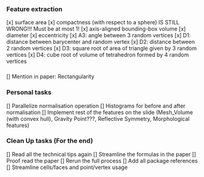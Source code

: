 ### Feature extraction
[x] surface area
[x] compactness (with respect to a sphere) IS STILL WRONG!!! Must be at most 1!
[x] axis-aligned bounding-box volume
[x] diameter
[x] eccentricity
[x] A3: angle between 3 random vertices
[x] D1: distance between barycenter and random vertex
[x] D2: distance between 2 random vertices
[x] D3: square root of area of triangle given by 3 random vertices
[x] D4: cube root of volume of tetrahedron formed by 4 random vertices

### 
[] Mention in paper: Rectangularity

### Personal tasks
[] Parallelize normalisation operation 
[] Histograms for before and after normalisation
[] Implement rest of the features on the slide (Mesh_Volume (with convex hull), Gravity Point???, Reflective Symmetry, Morphological features)


### Clean Up tasks (For the end)
[] Read all the technical tips again
[] Streamline the formulas in the paper
[] Proof read the paper
[] Rerun the full process
[] Add all package references
[] Streamline cells/faces and point/vertex usage

